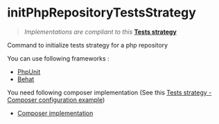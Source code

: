 # initPhpRepositoryTestsStrategy

> *Implementations are compliant to this* **[Tests strategy](https://github.com/yoanm/Readme/blob/master/README.md#tests-strategy)**

Command to initialize tests strategy for a php repository

You can use following frameworks : 
* [PhpUnit](./doc/PHPUNIT_IMPLEMENTATION.md)
* [Behat]()

You need following composer implementation (See this [Tests strategy - Composer configuration example](https://github.com/yoanm/Readme/blob/master/TESTS_STRATEGY.md#example-composer-implementation))
* [Composer implementation]()
